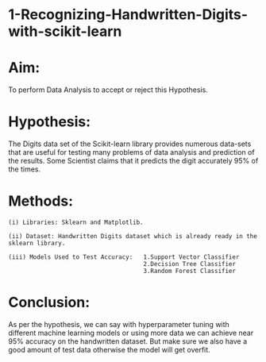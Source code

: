 # 1-Recognizing-Handwritten-Digits-with-scikit-learn
# Aim: 
To perform Data Analysis to accept or reject this Hypothesis.

# Hypothesis: 
The Digits data set of the Scikit-learn library provides numerous data-sets that are useful for testing many problems of data analysis and prediction of the results. Some Scientist claims that it predicts the digit accurately 95% of the times.

# Methods:
    (i) Libraries: Sklearn and Matplotlib.
    
    (ii) Dataset: Handwritten Digits dataset which is already ready in the sklearn library.

    (iii) Models Used to Test Accuracy:   1.Support Vector Classifier
                                          2.Decision Tree Classifier
                                          3.Random Forest Classifier

# Conclusion:
As per the hypothesis, we can say with hyperparameter tuning with different machine learning models or using more data we can achieve near 95% accuracy on the handwritten dataset. But make sure we also have a good amount of test data otherwise the model will get overfit.
